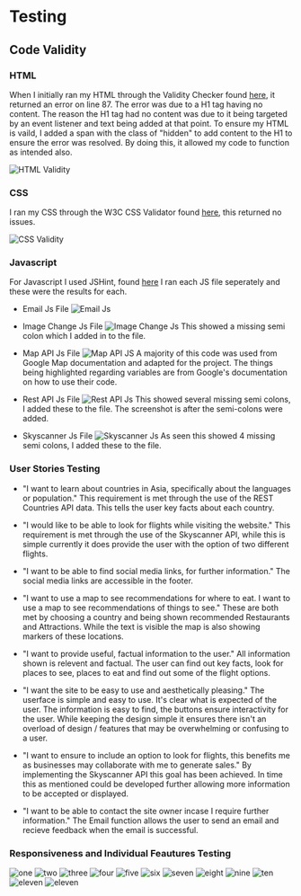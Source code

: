 # Testing 

## Code Validity 

### HTML

When I initially ran my HTML through the Validity Checker found [here](https://validator.w3.org/), it returned an error on line 87. The error was due to a H1 tag having no content. 
The reason the H1 tag had no content was due to it being targeted by an event listener and text being added at that point. To ensure my HTML 
is vaild, I added a span with the class of "hidden" to add content to the H1 to ensure the error was resolved. By doing this, it allowed my code 
to function as intended also. 

![HTML Validity](testingmd-images/html-validity.png)

### CSS 

I ran my CSS through the W3C CSS Validator found [here](https://jigsaw.w3.org/css-validator/), this returned no issues. 

![CSS Validity](testingmd-images/css-validity.png)

### Javascript 

For Javascript I used JSHint, found [here](https://jshint.com/) I ran each JS file seperately and these were the results for each. 

* Email Js File ![Email Js](testingmd-images/email-js-testing.png)

* Image Change Js File ![Image Change Js](testingmd-images/image-change-testing.png) This showed a missing semi colon which I added in to the file.

* Map API Js File ![Map API JS](testingmd-images/map-testing-one.png) A majority of this code was used from Google Map documentation and adapted for the project. The 
things being highlighted regarding variables are from Google's documentation on how to use their code. 

* Rest API Js File ![Rest API Js](testingmd-images/rest-api-testing.png) This showed several missing semi colons, I added these to the file. The screenshot is 
after the semi-colons were added.

* Skyscanner Js File ![Skyscanner Js](testingmd-images/skyscanner-testing.png) As seen this showed 4 missing semi colons, I added these to the file. 

### User Stories Testing 

* "I want to learn about countries in Asia, specifically about the languages or population." This requirement is met through the use of the REST Countries API 
data. This tells the user key facts about each country. 
* "I would like to be able to look for flights while visiting the website." This requirement is met through the use of the Skyscanner API, while this is simple
currently it does provide the user with the option of two different flights. 
* "I want to be able to find social media links, for further information." The social media links are accessible in the footer. 
* "I want to use a map to see recommendations for where to eat. I want to use a map to see recommendations of things to see." These are both met by choosing a country 
and being shown recommended Restaurants and Attractions. While the text is visible the map is also showing markers of these locations. 

* "I want to provide useful, factual information to the user." All information shown is relevent and factual. The user can find out key facts, look for places to see, places 
to eat and find out some of the flight options. 
* "I want the site to be easy to use and aesthetically pleasing." The userface is simple and easy to use. It's clear what is expected of the user. The information is easy to find, 
the buttons ensure interactivity for the user. While keeping the design simple it ensures there isn't an overload of design / features that may be overwhelming or confusing to a user.
* "I want to ensure to include an option to look for flights, this benefits me as businesses may collaborate with me to generate sales." By implementing the Skyscanner API this goal has been 
achieved. In time this as mentioned could be developed further allowing more information to be accepted or displayed. 

* "I want to be able to contact the site owner incase I require further information." The Email function allows the user to send an email and recieve feedback when the email is 
successful. 

### Responsiveness and Individual Feautures Testing 
![one](testingmd-images/testing-one.png)
![two](testingmd-images/testing-two.png)
![three](testingmd-images/testing-three.png)
![four](testingmd-images/testing-four.png)
![five](testingmd-images/testing-five.png)
![six](testingmd-images/testing-six.png)
![seven](testingmd-images/testing-seven.png)
![eight](testingmd-images/testing-eight.png)
![nine](testingmd-images/testing-nine.png)
![ten](testingmd-images/testing-ten.png)
![eleven](testingmd-images/testing-eleven.png)
![eleven](testingmd-images/testing-twelve.png)


